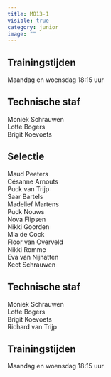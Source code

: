 ```yaml
---
title: MO13-1
visible: true
category: junior
image: ""
---
```

## Trainingstijden

Maandag en woensdag 18:15 uur

## Technische staf

M﻿oniek Schrauwen\
L﻿otte Bogers\
B﻿rigit Koevoets

## Selectie

Maud Peeters\
C﻿ésanne Arnouts\
P﻿uck van Trijp\
S﻿aar Bartels\
M﻿adelief Martens\
P﻿uck Nouws\
N﻿ova Flipsen\
N﻿ikki Goorden\
M﻿ia de Cock\
F﻿loor van Overveld\
N﻿ikki Romme\
E﻿va van Nijnatten\
K﻿eet Schrauwen

## Technische staf

M﻿oniek Schrauwen\
L﻿otte Bogers\
B﻿rigit Koevoets\
R﻿ichard van Trijp

## Trainingstijden

Maandag en woensdag 18:15 uur